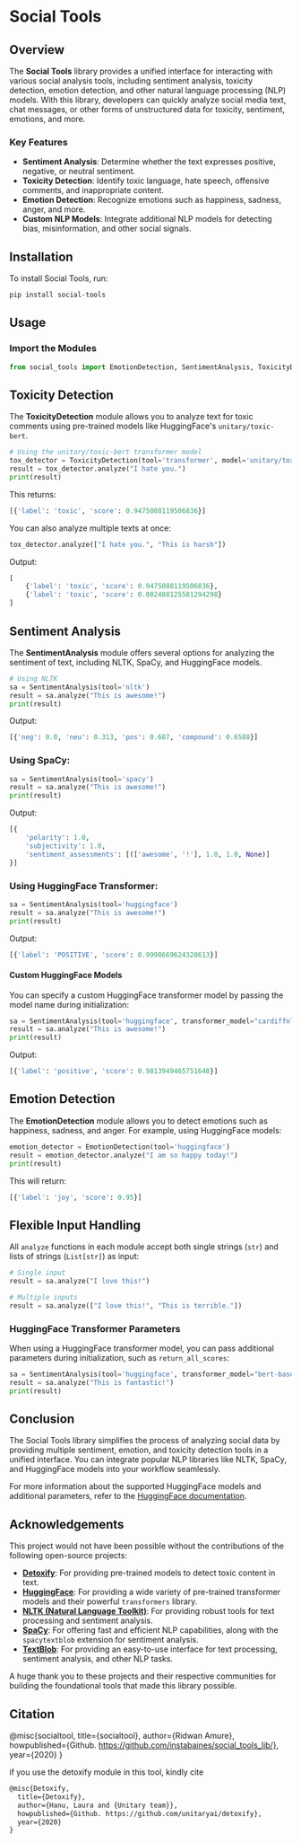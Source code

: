 # Social Tools

## Overview

The **Social Tools** library provides a unified interface for interacting with various social analysis tools, including sentiment analysis, toxicity detection, emotion detection, and other natural language processing (NLP) models. With this library, developers can quickly analyze social media text, chat messages, or other forms of unstructured data for toxicity, sentiment, emotions, and more.

### Key Features
- **Sentiment Analysis**: Determine whether the text expresses positive, negative, or neutral sentiment.
- **Toxicity Detection**: Identify toxic language, hate speech, offensive comments, and inappropriate content.
- **Emotion Detection**: Recognize emotions such as happiness, sadness, anger, and more.
- **Custom NLP Models**: Integrate additional NLP models for detecting bias, misinformation, and other social signals.

## Installation

To install Social Tools, run:

```bash
pip install social-tools
```

## Usage

### Import the Modules

```python
from social_tools import EmotionDetection, SentimentAnalysis, ToxicityDetection
```

## Toxicity Detection

The **ToxicityDetection** module allows you to analyze text for toxic comments using pre-trained models like HuggingFace's `unitary/toxic-bert`.

```python
# Using the unitary/toxic-bert transformer model
tox_detector = ToxicityDetection(tool='transformer', model='unitary/toxic-bert')
result = tox_detector.analyze("I hate you.")
print(result)
```

This returns:

```python
[{'label': 'toxic', 'score': 0.9475088119506836}]
```

You can also analyze multiple texts at once:

```python
tox_detector.analyze(["I hate you.", "This is harsh"])
```

Output:

```python
[
    {'label': 'toxic', 'score': 0.9475088119506836},
    {'label': 'toxic', 'score': 0.002488125581294298}
]
```

## Sentiment Analysis

The **SentimentAnalysis** module offers several options for analyzing the sentiment of text, including NLTK, SpaCy, and HuggingFace models.

```python
# Using NLTK
sa = SentimentAnalysis(tool='nltk')
result = sa.analyze("This is awesome!")
print(result)
```

Output:

```python
[{'neg': 0.0, 'neu': 0.313, 'pos': 0.687, 'compound': 0.6588}]
```

### Using SpaCy:

```python
sa = SentimentAnalysis(tool='spacy')
result = sa.analyze("This is awesome!")
print(result)
```

Output:

```python
[{
    'polarity': 1.0, 
    'subjectivity': 1.0, 
    'sentiment_assessments': [(['awesome', '!'], 1.0, 1.0, None)]
}]
```

### Using HuggingFace Transformer:

```python
sa = SentimentAnalysis(tool='huggingface')
result = sa.analyze("This is awesome!")
print(result)
```

Output:

```python
[{'label': 'POSITIVE', 'score': 0.9998669624328613}]
```

#### Custom HuggingFace Models

You can specify a custom HuggingFace transformer model by passing the model name during initialization:

```python
sa = SentimentAnalysis(tool='huggingface', transformer_model="cardiffnlp/twitter-roberta-base-sentiment-latest")
result = sa.analyze("This is awesome!")
print(result)
```

Output:

```python
[{'label': 'positive', 'score': 0.9813949465751648}]
```

## Emotion Detection

The **EmotionDetection** module allows you to detect emotions such as happiness, sadness, and anger. For example, using HuggingFace models:

```python
emotion_detector = EmotionDetection(tool='huggingface')
result = emotion_detector.analyze("I am so happy today!")
print(result)
```

This will return:

```python
[{'label': 'joy', 'score': 0.95}]
```

## Flexible Input Handling

All `analyze` functions in each module accept both single strings (`str`) and lists of strings (`List[str]`) as input:

```python
# Single input
result = sa.analyze("I love this!")

# Multiple inputs
result = sa.analyze(["I love this!", "This is terrible."])
```

### HuggingFace Transformer Parameters

When using a HuggingFace transformer model, you can pass additional parameters during initialization, such as `return_all_scores`:

```python
sa = SentimentAnalysis(tool='huggingface', transformer_model="bert-base-uncased", return_all_scores=True)
result = sa.analyze("This is fantastic!")
print(result)
```

## Conclusion

The Social Tools library simplifies the process of analyzing social data by providing multiple sentiment, emotion, and toxicity detection tools in a unified interface. You can integrate popular NLP libraries like NLTK, SpaCy, and HuggingFace models into your workflow seamlessly.

For more information about the supported HuggingFace models and additional parameters, refer to the [HuggingFace documentation](https://huggingface.co/models).

## Acknowledgements

This project would not have been possible without the contributions of the following open-source projects:

- **[Detoxify](https://github.com/unitaryai/detoxify)**: For providing pre-trained models to detect toxic content in text.
- **[HuggingFace](https://huggingface.co/)**: For providing a wide variety of pre-trained transformer models and their powerful `transformers` library.
- **[NLTK (Natural Language Toolkit)](https://www.nltk.org/)**: For providing robust tools for text processing and sentiment analysis.
- **[SpaCy](https://spacy.io/)**: For offering fast and efficient NLP capabilities, along with the `spacytextblob` extension for sentiment analysis.
- **[TextBlob](https://textblob.readthedocs.io/en/dev/)**: For providing an easy-to-use interface for text processing, sentiment analysis, and other NLP tasks.

A huge thank you to these projects and their respective communities for building the foundational tools that made this library possible.

## Citation

@misc{socialtool,
  title={socialtool},
  author={Ridwan Amure},
  howpublished={Github. https://github.com/instabaines/social_tools_lib/},
  year={2020}
}


if you use the detoxify  module in this tool, kindly cite

```markdown
@misc{Detoxify,
  title={Detoxify},
  author={Hanu, Laura and {Unitary team}},
  howpublished={Github. https://github.com/unitaryai/detoxify},
  year={2020}
}
```
